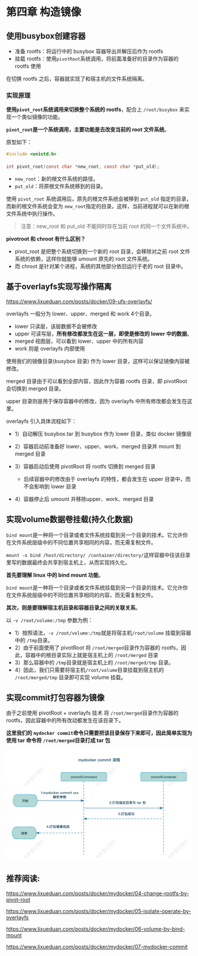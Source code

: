 # 第四章 构造镜像

## 使用busybox创建容器

* 准备 rootfs：将运行中的 busybox 容器导出并解压后作为 rootfs
* 挂载 rootfs：使用`pivotRoot`​ 系统调用，将前面准备好的目录作为容器的 rootfs 使用

在切换 rootfs 之后，容器就实现了和宿主机的文件系统隔离。

### 实现原理

**使用**​**`pivot_root`**​ **系统调用来切换整个系统的 rootfs**，配合上 `/root/busybox`​ 来实现一个类似镜像的功能。

​**`pivot_root`**​ **是一个系统调用，主要功能是去改变当前的 root 文件系统**。

原型如下：

```c
#include <unistd.h>

int pivot_root(const char *new_root, const char *put_old);
```

* ​`new_root`​：新的根文件系统的路径。
* ​`put_old`​：将原根文件系统移到的目录。

使用 `pivot_root`​ 系统调用后，原先的根文件系统会被移到 `put_old`​ 指定的目录，而新的根文件系统会变为 `new_root`​ 指定的目录。这样，当前进程就可以在新的根文件系统中执行操作。

> 注意：new_root 和 put_old 不能同时存在当前 root 的同一个文件系统中。

**pivotroot 和 chroot 有什么区别？**

* pivot_root 是把整个系统切换到一个新的 root 目录，会移除对之前 root 文件系统的依赖，这样你就能够 umount 原先的 root 文件系统。
* 而 chroot 是针对某个进程，系统的其他部分依旧运行于老的 root 目录中。

## 基于overlayfs实现写操作隔离

https://www.lixueduan.com/posts/docker/09-ufs-overlayfs/

overlayfs 一般分为 lower、upper、merged 和 work 4个目录。

* lower 只读层，该层数据不会被修改
* upper 可读写层，**所有修改都发生在这一层，即使是修改的 lower 中的数据**。
* merged 视图层，可以看到 lower、upper 中的所有内容
* work 则是 overlayfs 内部使用

使用我们的镜像目录(busybox 目录) 作为 lower 目录，这样可以保证镜像内容被修改。

merged 目录由于可以看到全部内容，因此作为容器 rootfs 目录，即 pivotRoot 会切换到 merged 目录。

upper 目录则是用于保存容器中的修改，因为 overlayfs 中所有修改都会发生在这里。

overlayfs 引入具体流程如下：

* 1）自动解压 busybox.tar 到 busybox 作为 lower 目录，类似 docker 镜像层
* 2）容器启动前准备好 lower、upper、work、merged 目录并 mount 到 merged 目录
* 3）容器启动后使用 pivotRoot 将 rootfs 切换到 merged 目录

  * 后续容器中的修改由于 overlayfs 的特性，都会发生在 upper 目录中，而不会影响到 lower 目录
* 4）容器停止后 umount 并移除upper、work、merged 目录

## 实现volume数据卷挂载(持久化数据)

​`bind mount`​ 是一种将一个目录或者文件系统挂载到另一个目录的技术。它允许你在文件系统层级中的不同位置共享相同的内容，而无需复制文件。

​`mount -o bind /host/directory/ /container/directory/`​这样容器中往该目录里写的数据最终会共享到宿主机上，从而实现持久化。

**首先要理解 linux 中的 bind mount 功能**。

​`bind mount`​ 是一种将一个目录或者文件系统挂载到另一个目录的技术。它允许你在文件系统层级中的不同位置共享相同的内容，而无需复制文件。

**其次，则是要理解宿主机目录和容器目录之间的关联关系**。

以 `-v /root/volume:/tmp`​ 参数为例：

* 1）按照语法，`-v /root/volume:/tmp`​ 就是将宿主机`/root/volume`​ 挂载到容器中的 `/tmp`​ 目录。
* 2）由于前面使用了 pivotRoot 将 `/root/merged`​ 目录作为容器的 rootfs，因此，容器中的根目录实际上就是宿主机上的 `/root/merged`​ 目录
* 3）那么容器中的 `/tmp`​目录就是宿主机上的 `/root/merged/tmp`​ 目录。
* 4）因此，我们只需要将宿主机`/root/volume`​ 目录挂载到宿主机的 `/root/merged/tmp`​ 目录即可实现 volume 挂载。

## 实现commit打包容器为镜像

由于之前使用 pivotRoot + overlayfs 技术 将 `/root/merged`​ 目录作为容器的 rootfs，因此容器中的所有改动都发生在该目录下。

**这里我们的** **`mydocker commit`**​ **命令只需要把该目录保存下来即可，因此简单实现为 使用 tar 命令将**​ **`/root/merged`**​ **目录打成 tar 包**

​![image](assets/image-20240224163950-78mji7m.png)​

## 推荐阅读:

https://www.lixueduan.com/posts/docker/mydocker/04-change-rootfs-by-pivot-root

https://www.lixueduan.com/posts/docker/mydocker/05-isolate-operate-by-overlayfs

https://www.lixueduan.com/posts/docker/mydocker/06-volume-by-bind-mount

https://www.lixueduan.com/posts/docker/mydocker/07-mydocker-commit

‍
